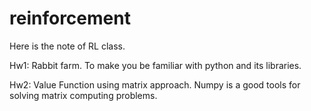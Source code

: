 # reinforcement


Here is the note of RL class.

Hw1: Rabbit farm.
 To make you be familiar with python and its libraries.

Hw2: Value Function using matrix approach. 
 Numpy is a good tools for solving matrix computing problems.


